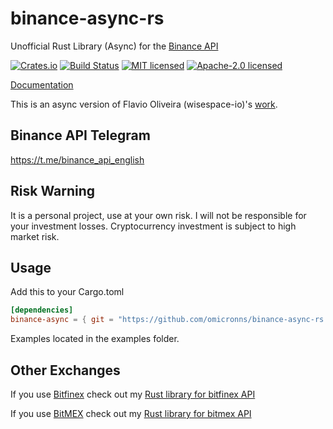 # binance-async-rs

Unofficial Rust Library (Async) for the [Binance API](https://github.com/binance-exchange/binance-official-api-docs)

[![Crates.io](https://img.shields.io/crates/v/binance-async.svg)](https://crates.io/crates/binance-async)
[![Build Status](https://travis-ci.org/dovahcrow/binance-async-rs.png?branch=master)](https://travis-ci.org/dovahcrow/binance-async-rs)
[![MIT licensed](https://img.shields.io/badge/License-MIT-blue.svg)](./LICENSE-MIT)
[![Apache-2.0 licensed](https://img.shields.io/badge/License-Apache%202.0-blue.svg)](./LICENSE-APACHE)

[Documentation](https://docs.rs/crate/binance-async)

This is an async version of Flavio Oliveira (wisespace-io)'s [work](https://github.com/wisespace-io/binance-rs).
## Binance API Telegram

  <https://t.me/binance_api_english>

## Risk Warning

It is a personal project, use at your own risk. I will not be responsible for your investment losses.
Cryptocurrency investment is subject to high market risk.

## Usage

Add this to your Cargo.toml

```toml
[dependencies]
binance-async = { git = "https://github.com/omicronns/binance-async-rs.git" }
```

Examples located in the examples folder.

## Other Exchanges

If you use [Bitfinex](https://www.bitfinex.com/) check out my [Rust library for bitfinex API](https://github.com/wisespace-io/bitfinex-rs)

If you use [BitMEX](https://www.bitmex.com/) check out my [Rust library for bitmex API](https://github.com/dovahcrow/bitmex-rs)


